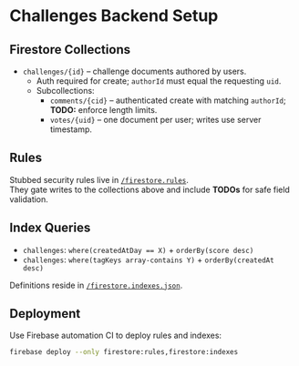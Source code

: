 # Challenges Backend Setup

## Firestore Collections
- `challenges/{id}` – challenge documents authored by users.  
  - Auth required for create; `authorId` must equal the requesting `uid`.  
  - Subcollections:
    - `comments/{cid}` – authenticated create with matching `authorId`; **TODO:** enforce length limits.
    - `votes/{uid}` – one document per user; writes use server timestamp.

## Rules
Stubbed security rules live in [`/firestore.rules`](../../../firestore.rules).  
They gate writes to the collections above and include **TODOs** for safe field validation.

## Index Queries
- `challenges`: `where(createdAtDay == X)` + `orderBy(score desc)`
- `challenges`: `where(tagKeys array-contains Y)` + `orderBy(createdAt desc)`

Definitions reside in [`/firestore.indexes.json`](../../../firestore.indexes.json).

## Deployment
Use Firebase automation CI to deploy rules and indexes:

```bash
firebase deploy --only firestore:rules,firestore:indexes
```

